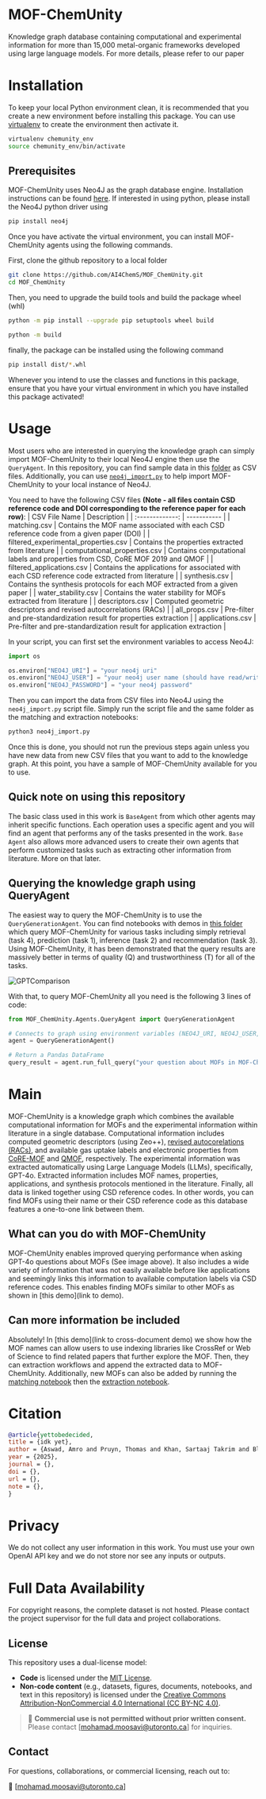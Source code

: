 # MOF-ChemUnity 

Knowledge graph database containing computational and experimental information for more than 15,000 metal-organic frameworks developed using large language models. For more details, please refer to our paper

# Installation
To keep your local Python environment clean, it is recommended that you create a new environment before installing this package. You can use [virtualenv](https://virtualenv.pypa.io/en/latest/) to create the environment then activate it.

```bash
virtualenv chemunity_env
source chemunity_env/bin/activate
```

## Prerequisites
MOF-ChemUnity uses Neo4J as the graph database engine. Installation instructions can be found [here](https://neo4j.com/pricing/). If interested in using python, please install the Neo4J python driver using

```bash
pip install neo4j
```

Once you have activate the virtual environment, you can install MOF-ChemUnity agents using the following commands.

First, clone the github repository to a local folder
```bash
git clone https://github.com/AI4ChemS/MOF_ChemUnity.git
cd MOF_ChemUnity
```

Then, you need to upgrade the build tools and build the package wheel (whl)
```bash
python -m pip install --upgrade pip setuptools wheel build

python -m build 
```

finally, the package can be installed using the following command

```bash
pip install dist/*.whl 
```

Whenever you intend to use the classes and functions in this package, ensure that you have your virtual environment in which you have installed this package activated!

# Usage
Most users who are interested in querying the knowledge graph can simply import MOF-ChemUnity to their local Neo4J engine then use the `QueryAgent`. In this repository, you can find sample data in this [folder](https://github.com/AI4ChemS/MOF_ChemUnity/tree/main/src/Examples/KG_Data/) as CSV files. Additionally, you can use [`neo4j_import.py`](https://github.com/AI4ChemS/MOF_ChemUnity/tree/main/src/KnowledgeGraph/neo4j_import.py) to help import MOF-ChemUnity to your local instance of Neo4J.

You need to have the following CSV files **(Note - all files contain CSD reference code and DOI corresponding to the reference paper for each row)**:
| CSV File Name | Description |
| :-------------: | ----------- |
| matching.csv | Contains the MOF name associated with each CSD reference code from a given paper (DOI) |
| filtered_experimental_properties.csv | Contains the properties extracted from literature |
| computational_properties.csv | Contains computational labels and properties from CSD, CoRE MOF 2019 and QMOF |
| filtered_applications.csv | Contains the applications for associated with each CSD reference code extracted from literature |
| synthesis.csv | Contains the synthesis protocols for each MOF extracted from a given paper |
| water_stability.csv | Contains the water stability for MOFs extracted from literature |
| descriptors.csv | Computed geometric descriptors and revised autocorrelations (RACs) |
| all_props.csv | Pre-filter and pre-standardization result for properties extraction |
| applications.csv | Pre-filter and pre-standardization result for application extraction |

In your script, you can first set the environment variables to access Neo4J:

```python
import os

os.environ["NEO4J_URI"] = "your neo4j uri"
os.environ["NEO4J_USER"] = "your neo4j user name (should have read/write access)"
os.environ["NEO4J_PASSWORD"] = "your neo4j password"
```

Then you can import the data from CSV files into Neo4J using the `neo4j_import.py` script file. Simply run the script file and the same folder as the matching and extraction notebooks:

```bash
python3 neo4j_import.py
```

Once this is done, you should not run the previous steps again unless you have new data from new CSV files that you want to add to the knowledge graph.
At this point, you have a sample of MOF-ChemUnity available for you to use.

## Quick note on using this repository
The basic class used in this work is `BaseAgent` from which other agents may inherit specific functions. Each operation uses a specific agent and you will find an agent that performs any of the tasks presented in the work. `Base Agent` also allows more advanced users to create their own agents that perform customized tasks such as extracting other information from literature. More on that later.

## Querying the knowledge graph using QueryAgent
The easiest way to query the MOF-ChemUnity is to use the `QueryGenerationAgent`. You can find notebooks with demos in [this folder](https://github.com/AI4ChemS/MOF_ChemUnity/tree/main/src/ChatGPT%20Comparison/) which query MOF-ChemUnity for various tasks including simply retrieval (task 4), prediction (task 1), inference (task 2) and recommendation (task 3). Using MOF-ChemUnity, it has been demonstrated that the query results are massively better in terms of quality (Q) and trustworthiness (T) for all of the tasks.

![GPTComparison](https://github.com/user-attachments/assets/6b3af877-df28-420b-a244-70c4dce9d2d4)

With that, to query MOF-ChemUnity all you need is the following 3 lines of code:

```python
from MOF_ChemUnity.Agents.QueryAgent import QueryGenerationAgent

# Connects to graph using environment variables (NEO4J_URI, NEO4J_USER, NEO4J_PASSWORD)
agent = QueryGenerationAgent()

# Return a Pandas DataFrame
query_result = agent.run_full_query("your question about MOFs in MOF-ChemUnity")
```

# Main
MOF-ChemUnity is a knowledge graph which combines the available computational information for MOFs and the experimental information within literature in a single database. Computational information includes computed geometric descriptors (using Zeo++), [revised autocorelations (RACs)](ref), and available gas uptake labels and electronic properties from [CoRE-MOF](ref) and [QMOF](ref), respectively. The experimental information was extracted automatically using Large Language Models (LLMs), specifically, GPT-4o. Extracted information includes MOF names, properties, applications, and synthesis protocols mentioned in the literature. Finally, all data is linked together using CSD reference codes. In other words, you can find MOFs using their name or their CSD reference code as this database features a one-to-one link between them. 

## What can you do with MOF-ChemUnity
MOF-ChemUnity enables improved querying performance when asking GPT-4o questions about MOFs (See image above). It also includes a wide variety of information that was not easily available before like applications and seemingly links this information to available computation labels via CSD reference codes. This enables finding MOFs similar to other MOFs as shown in [this demo](link to demo). 

## Can more information be included
Absolutely! In [this demo](link to cross-document demo) we show how the MOF names can allow users to use indexing libraries like CrossRef or Web of Science to find related papers that further explore the MOF. Then, they can extraction workflows and append the extracted data to MOF-ChemUnity. Additionally, new MOFs can also be added by running the [matching notebook](https://github.com/AI4ChemS/MOF_ChemUnity/tree/main/src/ChemUnity_Matching.ipynb) then the [extraction notebook](https://github.com/AI4ChemS/MOF_ChemUnity/tree/main/src/ChemUnity_Extraction.ipynb).

# Citation
```bibtex
@article{yettobedecided,
title = {idk yet},
author = {Aswad, Amro and Pruyn, Thomas and Khan, Sartaaj Takrim and Black, Robert and Moosavi, Seyed Mohamad},
year = {2025},
journal = {},
doi = {},
url = {},
note = {},
}
```

# Privacy
We do not collect any user information in this work. You must use your own OpenAI API key and we do not store nor see any inputs or outputs.

# Full Data Availability
For copyright reasons, the complete dataset is not hosted. Please contact the project supervisor for the full data and project collaborations.

## License

This repository uses a dual-license model:

- **Code** is licensed under the [MIT License](LICENSE_CODE).
- **Non-code content** (e.g., datasets, figures, documents, notebooks, and text in this repository) is licensed under the [Creative Commons Attribution-NonCommercial 4.0 International (CC BY-NC 4.0)](LICENSE_DATA).

> 🚫 **Commercial use is not permitted without prior written consent.**  
> Please contact [mohamad.moosavi@utoronto.ca] for inquiries.

## Contact

For questions, collaborations, or commercial licensing, reach out to:

📧 [mohamad.moosavi@utoronto.ca]

